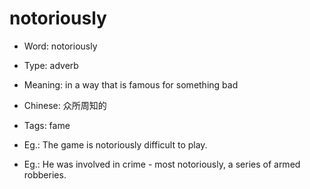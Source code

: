 # notoriously

- Word: notoriously

- Type: adverb
- Meaning: in a way that is famous for something bad
- Chinese: 众所周知的
- Tags: fame
- Eg.: The game is notoriously difficult to play.
- Eg.: He was involved in crime - most notoriously, a series of armed robberies.

